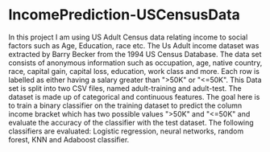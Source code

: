 # IncomePrediction-USCensusData
In this project I am using US Adult Census data relating income to social factors such as Age, Education, race etc. The Us Adult income dataset was extracted by Barry Becker from the 1994 US Census Database. The data set consists of anonymous information such as occupation, age, native country, race, capital gain, capital loss, education, work class and more. Each row is labelled as either having a salary greater than ">50K" or "<=50K". This Data set is split into two CSV files, named adult-training and adult-test. The dataset is made up of categorical and continuous features.   The goal here is to train a binary classifier on the training dataset to predict the column income bracket which has two possible values ">50K" and "<=50K" and evaluate the accuracy of the classifier with the test dataset. The following classifiers are evaluated: Logistic regression, neural networks, random forest, KNN and Adaboost classifier.
